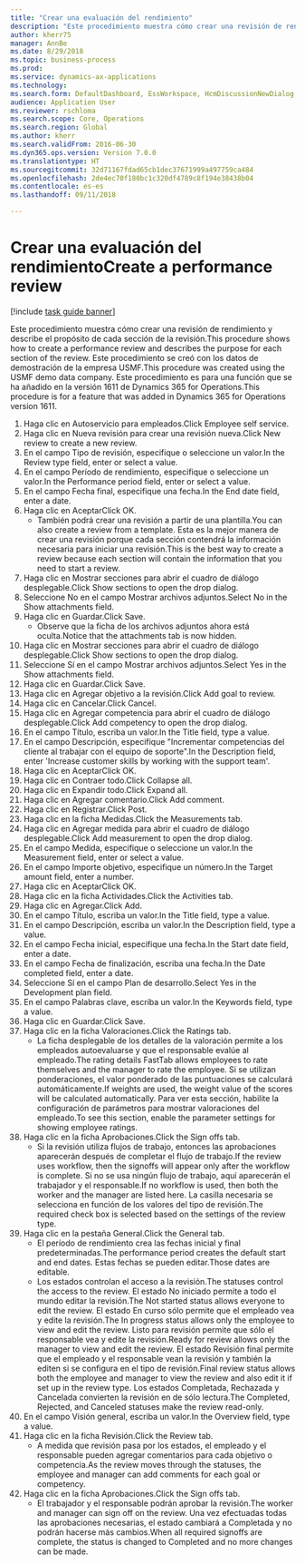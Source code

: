 ```yaml
--- 
title: "Crear una evaluación del rendimiento"
description: "Este procedimiento muestra cómo crear una revisión de rendimiento y describe el propósito de cada sección de la revisión."
author: kherr75
manager: AnnBe
ms.date: 8/29/2018
ms.topic: business-process
ms.prod: 
ms.service: dynamics-ax-applications
ms.technology: 
ms.search.form: DefaultDashboard, EssWorkspace, HcmDiscussionNewDialog, HcmDiscussion, HcmDiscussionChangeSettings, HcmDiscussionAddGoalDialog, HcmTopicCreate, HcmMeasurementDetailDialog, HcmPerfJournalAdd
audience: Application User
ms.reviewer: rschloma
ms.search.scope: Core, Operations
ms.search.region: Global
ms.author: kherr
ms.search.validFrom: 2016-06-30
ms.dyn365.ops.version: Version 7.0.0
ms.translationtype: HT
ms.sourcegitcommit: 32d71167fdad65cb1dec37671999a497759ca484
ms.openlocfilehash: 2de4ec70f180bc1c320df4789c8f194e38438b04
ms.contentlocale: es-es
ms.lasthandoff: 09/11/2018

---
```

# <a name="create-a-performance-review"></a><span data-ttu-id="13072-103">Crear una evaluación del rendimiento</span><span class="sxs-lookup"><span data-stu-id="13072-103">Create a performance review</span></span>

[!include [task guide banner](../../includes/task-guide-banner.md)]

<span data-ttu-id="13072-104">Este procedimiento muestra cómo crear una revisión de rendimiento y describe el propósito de cada sección de la revisión.</span><span class="sxs-lookup"><span data-stu-id="13072-104">This procedure shows how to create a performance review and describes the purpose for each section of the review.</span></span> <span data-ttu-id="13072-105">Este procedimiento se creó con los datos de demostración de la empresa USMF.</span><span class="sxs-lookup"><span data-stu-id="13072-105">This procedure was created using the USMF demo data company.</span></span> <span data-ttu-id="13072-106">Este procedimiento es para una función que se ha añadido en la versión 1611 de Dynamics 365 for Operations.</span><span class="sxs-lookup"><span data-stu-id="13072-106">This procedure is for a feature that was added in Dynamics 365 for Operations version 1611.</span></span>

1. <span data-ttu-id="13072-107">Haga clic en Autoservicio para empleados.</span><span class="sxs-lookup"><span data-stu-id="13072-107">Click Employee self service.</span></span>
2. <span data-ttu-id="13072-108">Haga clic en Nueva revisión para crear una revisión nueva.</span><span class="sxs-lookup"><span data-stu-id="13072-108">Click New review to create a new review.</span></span>
3. <span data-ttu-id="13072-109">En el campo Tipo de revisión, especifique o seleccione un valor.</span><span class="sxs-lookup"><span data-stu-id="13072-109">In the Review type field, enter or select a value.</span></span>
4. <span data-ttu-id="13072-110">En el campo Período de rendimiento, especifique o seleccione un valor.</span><span class="sxs-lookup"><span data-stu-id="13072-110">In the Performance period field, enter or select a value.</span></span>
5. <span data-ttu-id="13072-111">En el campo Fecha final, especifique una fecha.</span><span class="sxs-lookup"><span data-stu-id="13072-111">In the End date field, enter a date.</span></span>
6. <span data-ttu-id="13072-112">Haga clic en Aceptar</span><span class="sxs-lookup"><span data-stu-id="13072-112">Click OK.</span></span>
    * <span data-ttu-id="13072-113">También podrá crear una revisión a partir de una plantilla.</span><span class="sxs-lookup"><span data-stu-id="13072-113">You can also create a review from a template.</span></span> <span data-ttu-id="13072-114">Esta es la mejor manera de crear una revisión porque cada sección contendrá la información necesaria para iniciar una revisión.</span><span class="sxs-lookup"><span data-stu-id="13072-114">This is the best way to create a review because each section will contain the information that you need to start a review.</span></span>  
7. <span data-ttu-id="13072-115">Haga clic en Mostrar secciones para abrir el cuadro de diálogo desplegable.</span><span class="sxs-lookup"><span data-stu-id="13072-115">Click Show sections to open the drop dialog.</span></span>
8. <span data-ttu-id="13072-116">Seleccione No en el campo Mostrar archivos adjuntos.</span><span class="sxs-lookup"><span data-stu-id="13072-116">Select No in the Show attachments field.</span></span>
9. <span data-ttu-id="13072-117">Haga clic en Guardar.</span><span class="sxs-lookup"><span data-stu-id="13072-117">Click Save.</span></span>
    * <span data-ttu-id="13072-118">Observe que la ficha de los archivos adjuntos ahora está oculta.</span><span class="sxs-lookup"><span data-stu-id="13072-118">Notice that the attachments tab is now hidden.</span></span>  
10. <span data-ttu-id="13072-119">Haga clic en Mostrar secciones para abrir el cuadro de diálogo desplegable.</span><span class="sxs-lookup"><span data-stu-id="13072-119">Click Show sections to open the drop dialog.</span></span>
11. <span data-ttu-id="13072-120">Seleccione Sí en el campo Mostrar archivos adjuntos.</span><span class="sxs-lookup"><span data-stu-id="13072-120">Select Yes in the Show attachments field.</span></span>
12. <span data-ttu-id="13072-121">Haga clic en Guardar.</span><span class="sxs-lookup"><span data-stu-id="13072-121">Click Save.</span></span>
13. <span data-ttu-id="13072-122">Haga clic en Agregar objetivo a la revisión.</span><span class="sxs-lookup"><span data-stu-id="13072-122">Click Add goal to review.</span></span>
14. <span data-ttu-id="13072-123">Haga clic en Cancelar.</span><span class="sxs-lookup"><span data-stu-id="13072-123">Click Cancel.</span></span>
15. <span data-ttu-id="13072-124">Haga clic en Agregar competencia para abrir el cuadro de diálogo desplegable.</span><span class="sxs-lookup"><span data-stu-id="13072-124">Click Add competency to open the drop dialog.</span></span>
16. <span data-ttu-id="13072-125">En el campo Título, escriba un valor.</span><span class="sxs-lookup"><span data-stu-id="13072-125">In the Title field, type a value.</span></span>
17. <span data-ttu-id="13072-126">En el campo Descripción, especifique "Incrementar competencias del cliente al trabajar con el equipo de soporte".</span><span class="sxs-lookup"><span data-stu-id="13072-126">In the Description field, enter 'Increase customer skills by working with the support team'.</span></span>
18. <span data-ttu-id="13072-127">Haga clic en Aceptar</span><span class="sxs-lookup"><span data-stu-id="13072-127">Click OK.</span></span>
19. <span data-ttu-id="13072-128">Haga clic en Contraer todo.</span><span class="sxs-lookup"><span data-stu-id="13072-128">Click Collapse all.</span></span>
20. <span data-ttu-id="13072-129">Haga clic en Expandir todo.</span><span class="sxs-lookup"><span data-stu-id="13072-129">Click Expand all.</span></span>
21. <span data-ttu-id="13072-130">Haga clic en Agregar comentario.</span><span class="sxs-lookup"><span data-stu-id="13072-130">Click Add comment.</span></span>
22. <span data-ttu-id="13072-131">Haga clic en Registrar.</span><span class="sxs-lookup"><span data-stu-id="13072-131">Click Post.</span></span>
23. <span data-ttu-id="13072-132">Haga clic en la ficha Medidas.</span><span class="sxs-lookup"><span data-stu-id="13072-132">Click the Measurements tab.</span></span>
24. <span data-ttu-id="13072-133">Haga clic en Agregar medida para abrir el cuadro de diálogo desplegable.</span><span class="sxs-lookup"><span data-stu-id="13072-133">Click Add measurement to open the drop dialog.</span></span>
25. <span data-ttu-id="13072-134">En el campo Medida, especifique o seleccione un valor.</span><span class="sxs-lookup"><span data-stu-id="13072-134">In the Measurement field, enter or select a value.</span></span>
26. <span data-ttu-id="13072-135">En el campo Importe objetivo, especifique un número.</span><span class="sxs-lookup"><span data-stu-id="13072-135">In the Target amount field, enter a number.</span></span>
27. <span data-ttu-id="13072-136">Haga clic en Aceptar</span><span class="sxs-lookup"><span data-stu-id="13072-136">Click OK.</span></span>
28. <span data-ttu-id="13072-137">Haga clic en la ficha Actividades.</span><span class="sxs-lookup"><span data-stu-id="13072-137">Click the Activities tab.</span></span>
29. <span data-ttu-id="13072-138">Haga clic en Agregar.</span><span class="sxs-lookup"><span data-stu-id="13072-138">Click Add.</span></span>
30. <span data-ttu-id="13072-139">En el campo Título, escriba un valor.</span><span class="sxs-lookup"><span data-stu-id="13072-139">In the Title field, type a value.</span></span>
31. <span data-ttu-id="13072-140">En el campo Descripción, escriba un valor.</span><span class="sxs-lookup"><span data-stu-id="13072-140">In the Description field, type a value.</span></span>
32. <span data-ttu-id="13072-141">En el campo Fecha inicial, especifique una fecha.</span><span class="sxs-lookup"><span data-stu-id="13072-141">In the Start date field, enter a date.</span></span>
33. <span data-ttu-id="13072-142">En el campo Fecha de finalización, escriba una fecha.</span><span class="sxs-lookup"><span data-stu-id="13072-142">In the Date completed field, enter a date.</span></span>
34. <span data-ttu-id="13072-143">Seleccione Sí en el campo Plan de desarrollo.</span><span class="sxs-lookup"><span data-stu-id="13072-143">Select Yes in the Development plan field.</span></span>
35. <span data-ttu-id="13072-144">En el campo Palabras clave, escriba un valor.</span><span class="sxs-lookup"><span data-stu-id="13072-144">In the Keywords field, type a value.</span></span>
36. <span data-ttu-id="13072-145">Haga clic en Guardar.</span><span class="sxs-lookup"><span data-stu-id="13072-145">Click Save.</span></span>
37. <span data-ttu-id="13072-146">Haga clic en la ficha Valoraciones.</span><span class="sxs-lookup"><span data-stu-id="13072-146">Click the Ratings tab.</span></span>
    * <span data-ttu-id="13072-147">La ficha desplegable de los detalles de la valoración permite a los empleados autoevaluarse y que el responsable evalúe al empleado.</span><span class="sxs-lookup"><span data-stu-id="13072-147">The rating details FastTab allows employees to rate themselves and the manager to rate the employee.</span></span> <span data-ttu-id="13072-148">Si se utilizan ponderaciones, el valor ponderado de las puntuaciones se calculará automáticamente.</span><span class="sxs-lookup"><span data-stu-id="13072-148">If weights are used, the weight value of the scores will be calculated automatically.</span></span>    <span data-ttu-id="13072-149">Para ver esta sección, habilite la configuración de parámetros para mostrar valoraciones del empleado.</span><span class="sxs-lookup"><span data-stu-id="13072-149">To see this section, enable the parameter settings for showing employee ratings.</span></span>  
38. <span data-ttu-id="13072-150">Haga clic en la ficha Aprobaciones.</span><span class="sxs-lookup"><span data-stu-id="13072-150">Click the Sign offs tab.</span></span>
    * <span data-ttu-id="13072-151">Si la revisión utiliza flujos de trabajo, entonces las aprobaciones aparecerán después de completar el flujo de trabajo.</span><span class="sxs-lookup"><span data-stu-id="13072-151">If the review uses workflow, then the signoffs will appear only after the workflow is complete.</span></span> <span data-ttu-id="13072-152">Si no se usa ningún flujo de trabajo, aquí aparecerán el trabajador y el responsable.</span><span class="sxs-lookup"><span data-stu-id="13072-152">If no workflow is used, then both the worker and the manager are listed here.</span></span> <span data-ttu-id="13072-153">La casilla necesaria se selecciona en función de los valores del tipo de revisión.</span><span class="sxs-lookup"><span data-stu-id="13072-153">The required check box is selected based on the settings of the review type.</span></span>  
39. <span data-ttu-id="13072-154">Haga clic en la pestaña General.</span><span class="sxs-lookup"><span data-stu-id="13072-154">Click the General tab.</span></span>
    * <span data-ttu-id="13072-155">El período de rendimiento crea las fechas inicial y final predeterminadas.</span><span class="sxs-lookup"><span data-stu-id="13072-155">The performance period creates the default start and end dates.</span></span> <span data-ttu-id="13072-156">Estas fechas se pueden editar.</span><span class="sxs-lookup"><span data-stu-id="13072-156">Those dates are editable.</span></span>  
    * <span data-ttu-id="13072-157">Los estados controlan el acceso a la revisión.</span><span class="sxs-lookup"><span data-stu-id="13072-157">The statuses control the access to the review.</span></span> <span data-ttu-id="13072-158">El estado No iniciado permite a todo el mundo editar la revisión.</span><span class="sxs-lookup"><span data-stu-id="13072-158">The Not started status allows everyone to edit the review.</span></span> <span data-ttu-id="13072-159">El estado En curso sólo permite que el empleado vea y edite la revisión.</span><span class="sxs-lookup"><span data-stu-id="13072-159">The In progress status allows only the employee to view and edit the review.</span></span> <span data-ttu-id="13072-160">Listo para revisión permite que sólo el responsable vea y edite la revisión.</span><span class="sxs-lookup"><span data-stu-id="13072-160">Ready for review allows only the manager to view and edit the review.</span></span> <span data-ttu-id="13072-161">El estado Revisión final permite que el empleado y el responsable vean la revisión y también la editen si se configura en el tipo de revisión.</span><span class="sxs-lookup"><span data-stu-id="13072-161">Final review status allows both the employee and manager to view the review and also edit it if set up in the review type.</span></span> <span data-ttu-id="13072-162">Los estados Completada, Rechazada y Cancelada convierten la revisión en de sólo lectura.</span><span class="sxs-lookup"><span data-stu-id="13072-162">The Completed, Rejected, and Canceled statuses make the review read-only.</span></span>  
40. <span data-ttu-id="13072-163">En el campo Visión general, escriba un valor.</span><span class="sxs-lookup"><span data-stu-id="13072-163">In the Overview field, type a value.</span></span>
41. <span data-ttu-id="13072-164">Haga clic en la ficha Revisión.</span><span class="sxs-lookup"><span data-stu-id="13072-164">Click the Review tab.</span></span>
    * <span data-ttu-id="13072-165">A medida que revisión pasa por los estados, el empleado y el responsable pueden agregar comentarios para cada objetivo o competencia.</span><span class="sxs-lookup"><span data-stu-id="13072-165">As the review moves through the statuses, the employee and manager can add comments for each goal or competency.</span></span>  
42. <span data-ttu-id="13072-166">Haga clic en la ficha Aprobaciones.</span><span class="sxs-lookup"><span data-stu-id="13072-166">Click the Sign offs tab.</span></span>
    * <span data-ttu-id="13072-167">El trabajador y el responsable podrán aprobar la revisión.</span><span class="sxs-lookup"><span data-stu-id="13072-167">The worker and manager can sign off on the review.</span></span> <span data-ttu-id="13072-168">Una vez efectuadas todas las aprobaciones necesarias, el estado cambiará a Completada y no podrán hacerse más cambios.</span><span class="sxs-lookup"><span data-stu-id="13072-168">When all required signoffs are complete, the status is changed to Completed and no more changes can be made.</span></span>  


